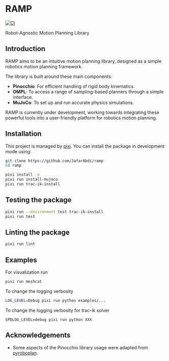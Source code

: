 # RAMP

[![CI](https://github.com/JafarAbdi/ramp/actions/workflows/ci.yml/badge.svg?branch=main)](https://github.com/JafarAbdi/ramp/actions/workflows/ci.yml)

Robot-Agnostic Motion Planning Library

## Introduction

RAMP aims to be an intuitive motion planning library, designed as a simple robotics motion planning framework.

The library is built around these main components:

- **Pinocchio**: For efficient handling of rigid body kinematics.
- **OMPL**: To access a range of sampling-based planners through a simple interface.
- **MuJoCo**: To set up and run accurate physics simulations.

RAMP is currently under development, working towards integrating these powerful tools into a user-friendly platform for robotics motion planning.

## Installation

This project is managed by [pixi](https://pixi.sh).
You can install the package in development mode using:

```bash
git clone https://github.com/JafarAbdi/ramp
cd ramp

pixi install -a
pixi run install-mujoco
pixi run trac-ik-install
```

## Testing the package

```bash
pixi run --environment test trac-ik-install
pixi run test
```

## Linting the package

```bash
pixi run lint
```

## Examples

For visualization run

```bash
pixi run meshcat
```

To change the logging verbosity

```bash
LOG_LEVEL=Debug pixi run python examples/...
```

To change the logging verbosity for trac-ik solver

```
SPDLOG_LEVEL=debug pixi run python XXX
```

## Acknowledgements

- Some aspects of the Pinocchio library usage were adapted from [pyroboplan](https://github.com/sea-bass/pyroboplan).
